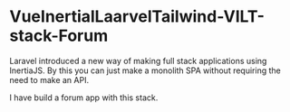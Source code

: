 # VueInertialLaarvelTailwind-VILT-stack-Forum

Laravel introduced a new way of making full stack applications using InertiaJS. By this you can just make a monolith SPA without requiring the need to make an API.

I have build a forum app with this stack.
